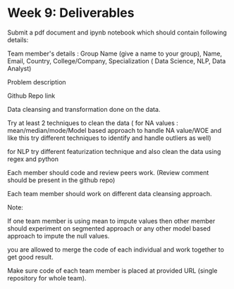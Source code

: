 # Week 9: Deliverables

Submit a pdf document and ipynb notebook which should contain following details:

Team member's details : Group Name (give a name to your group), Name, Email, Country, College/Company, Specialization ( Data Science, NLP, Data Analyst)

Problem description

Github Repo link

Data cleansing and transformation done on the data.

Try at least 2 techniques to clean the data ( for NA values : mean/median/mode/Model based approach to handle NA value/WOE and like this try different techniques to identify and handle outliers as well)

for NLP try different featurization technique and also clean the data using regex and python

Each member should code and review peers work. (Review comment should be present in the github repo)

Each team member should work on different data cleansing approach.

Note:

If one team member is using mean to impute values then other member should experiment on segmented approach or any other model based approach to impute the null values.

you are allowed to merge the code of each individual and work together to get good result.

Make sure code of each team member is placed at provided URL (single repository for whole team).
